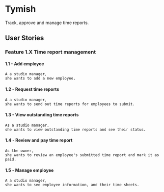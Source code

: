 # Tymish

Track, approve and manage time reports.

## User Stories

### Feature 1.X Time report management


#### 1.1 - Add employee
```
A a studio manager,
she wants to add a new employee.
```

#### 1.2 - Request time reports
```
A a studio manager,
she wants to send out time reports for employees to submit.
```

#### 1.3 - View outstanding time reports
```
As a studio manager,
she wants to view outstanding time reports and see their status.
```

#### 1.4 - Review and pay time report
```
As the owner,
she wants to review an employee's submitted time report and mark it as paid.
```

#### 1.5 - Manage employee
```
A a studio manager,
she wants to see employee information, and their time sheets.
```
